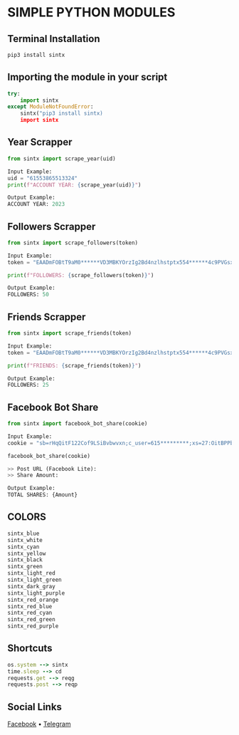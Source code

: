 # SIMPLE PYTHON MODULES

## Terminal Installation
```ruby
pip3 install sintx
```

## Importing the module in your script
```python
try:
    import sintx
except ModuleNotFoundError:
    sintx("pip3 install sintx)
    import sintx
```

## Year Scrapper
```python
from sintx import scrape_year(uid)

Input Example:
uid = "61553865513324"
print(f"ACCOUNT YEAR: {scrape_year(uid)}")

Output Example:
ACCOUNT YEAR: 2023
```

## Followers Scrapper
```python
from sintx import scrape_followers(token)

Input Example:
token = "EAADmFOBtT9aM0******VD3MBKYOrzIg2Bd4nzlhstptx554******4c9PVGsx4R9JU89a7iy0GybnUZBLrIUy0wIEsIhuh2k2XNvTYOfZAGnY4Hp*******CxknZBq1L8427X2aBIDpbntW5XGXzqNzPBwNElztX5qF*****ZA68vrx1NQZDZD"

print(f"FOLLOWERS: {scrape_followers(token)}")

Output Example:
FOLLOWERS: 50
```

## Friends Scrapper
```python
from sintx import scrape_friends(token)

Input Example:
token = "EAADmFOBtT9aM0******VD3MBKYOrzIg2Bd4nzlhstptx554******4c9PVGsx4R9JU89a7iy0GybnUZBLrIUy0wIEsIhuh2k2XNvTYOfZAGnY4Hp*******CxknZBq1L8427X2aBIDpbntW5XGXzqNzPBwNElztX5qF*****ZA68vrx1NQZDZD"

print(f"FRIENDS: {scrape_friends(token)}")

Output Example:
FOLLOWERS: 25
```

## Facebook Bot Share
```python
from sintx import facebook_bot_share(cookie)

Input Example:
cookie = "sb=rHqQitF122Cof9LSiBvbwvxn;c_user=615*********;xs=27:OitBPPbCSRrJzw:2:1704337930:-1:-1;fr=0uzdQRC6eI5dVTlx0.AWWk_wMZy4u8nUSgOUGOemr213Q.BlliIK..AAA.0.0.BlliIK.AWWC1AoHIY8;datr=CiKWZQ67fwjb4WdLtZ2vK0E9"

facebook_bot_share(cookie)

>> Post URL (Facebook Lite):
>> Share Amount:

Output Example:
TOTAL SHARES: {Amount}
```

## COLORS
```ruby
sintx_blue
sintx_white
sintx_cyan
sintx_yellow
sintx_black
sintx_green
sintx_light_red
sintx_light_green
sintx_dark_gray
sintx_light_purple
sintx_red_orange
sintx_red_blue
sintx_red_cyan
sintx_red_green
sintx_red_purple
```

## Shortcuts
```ruby
os.system --> sintx
time.sleep --> cd
requests.get --> reqg
requests.post --> reqp
```

## Social Links
[Facebook](https://facebook.com/sintxcs) • [Telegram](https://t.me/syntxcs)
